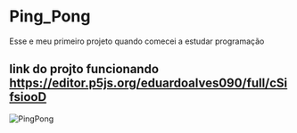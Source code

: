 # Ping_Pong
Esse e meu primeiro projeto quando comecei a estudar programação

link do projto funcionando  https://editor.p5js.org/eduardoalves090/full/cSifsiooD
---
![PingPong](https://user-images.githubusercontent.com/86139132/224456515-3cd5280f-7743-4dab-8f1b-2c3ee5c62d94.png)
